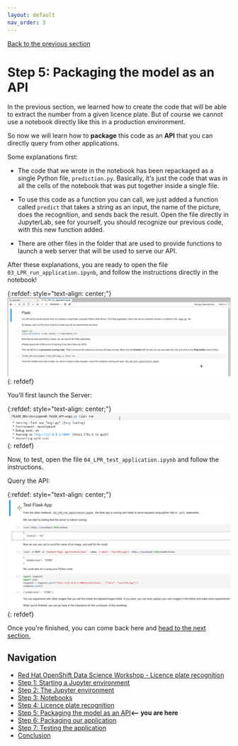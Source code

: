 ```yaml
---
layout: default
nav_order: 3
---
```

[Back to the previous section](step4.md)

# Step 5: Packaging the model as an API

In the previous section, we learned how to create the code that will be able to extract the number from a given licence plate. But of course we cannot use a notebook directly like this in a production environment.

So now we will learn how to **package** this code as an **API** that you can directly query from other applications.

Some explanations first:

* The code that we wrote in the notebook has been repackaged as a single Python file, `prediction.py`. Basically, it's just the code that was in all the cells of the notebook that was put together inside a single file.

* To use this code as a function you can call, we just added a function called `predict` that takes a string as an input, the name of the picture, does the recognition, and sends back the result. Open the file directly in JupyterLab, see for yourself, you should recognize our previous code, with this new function added.

* There are other files in the folder that are used to provide functions to launch a web server that will be used to serve our API.

After these explanations, you are ready to open the file `03_LPR_run_application.ipynb`, and follow the instructions directly in the notebook!

{:refdef: style="text-align: center;"}
![alt text](./assets/img/lpr_run.png "LPR notebook")
{: refdef}

You'll first launch the Server:

{:refdef: style="text-align: center;"}
![alt text](./assets/img/launch_server.png "Launch Server")
{: refdef}

Now, to test, open the file `04_LPR_test_application.ipynb` and follow the instructions.

Query the API:

{:refdef: style="text-align: center;"}
![alt text](./assets/img/query_api.png "Query API")
{: refdef}

Once you're finished, you can come back here and [head to the next section.](step6.md)

## Navigation

<!-- startnav -->
* [Red Hat OpenShift Data Science Workshop - Licence plate recognition](index.md)
* [Step 1: Starting a Jupyter environment](step1.md)
* [Step 2: The Jupyter environment](step2.md)
* [Step 3: Notebooks](step3.md)
* [Step 4: Licence plate recognition](step4.md)
* [Step 5: Packaging the model as an API](step5.md)**<-- you are here**
* [Step 6: Packaging our application](step6.md)
* [Step 7: Testing the application](step7.md)
* [Conclusion](step8.md)
<!-- endnav -->
